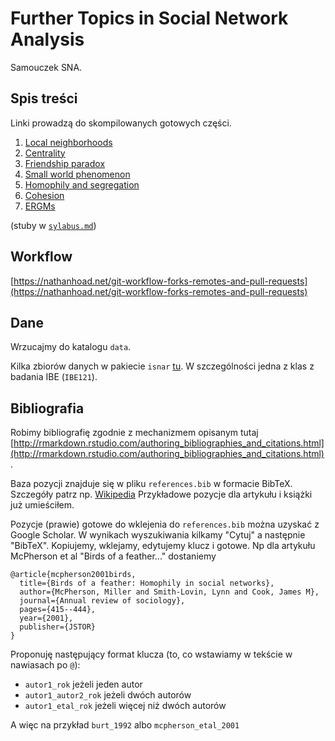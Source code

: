 # Further Topics in Social Network Analysis

Samouczek SNA.

## Spis treści

Linki prowadzą do skompilowanych gotowych części.

1. [Local neighborhoods](https://rawgit.com/mbojan/wsad-sna2/master/local_neighborhoods.html)
2. [Centrality](https://rawgit.com/mbojan/wsad-sna2/master/centrality.html)
3. [Friendship paradox](https://rawgit.com/mbojan/wsad-sna2/master/friendship_paradox.html)
4. [Small world phenomenon](https://rawgit.com/mbojan/wsad-sna2/master/small_world.html)
5. [Homophily and segregation](https://rawgit.com/mbojan/wsad-sna2/master/segregation.html)
6. [Cohesion](https://rawgit.com/mbojan/wsad-sna2/master/cohesion.html)
7. [ERGMs](https://rawgit.com/mbojan/wsad-sna2/master/ergm.html)



(stuby w [`sylabus.md`](sylabus.md))




## Workflow

[https://nathanhoad.net/git-workflow-forks-remotes-and-pull-requests](https://nathanhoad.net/git-workflow-forks-remotes-and-pull-requests)


## Dane

Wrzucajmy do katalogu `data`.

Kilka zbiorów danych w pakiecie `isnar` [tu](https://github.com/mbojan/isnar).
W szczególności jedna z klas z badania IBE (`IBE121`).


## Bibliografia

Robimy bibliografię zgodnie z mechanizmem opisanym tutaj
[http://rmarkdown.rstudio.com/authoring_bibliographies_and_citations.html](http://rmarkdown.rstudio.com/authoring_bibliographies_and_citations.html).

Baza pozycji znajduje się w pliku `references.bib` w formacie BibTeX. Szczegóły
patrz np. [Wikipedia](http://en.wikipedia.org/wiki/BibTeX)
Przykładowe pozycje dla artykułu i książki już umieściłem. 

Pozycje (prawie) gotowe do wklejenia do `references.bib` można uzyskać z Google Scholar. W wynikach wyszukiwania
kilkamy "Cytuj" a następnie "BibTeX". Kopiujemy, wklejamy, edytujemy klucz i gotowe. Np dla artykułu
McPherson et al "Birds of a feather..." dostaniemy

```
@article{mcpherson2001birds,
  title={Birds of a feather: Homophily in social networks},
  author={McPherson, Miller and Smith-Lovin, Lynn and Cook, James M},
  journal={Annual review of sociology},
  pages={415--444},
  year={2001},
  publisher={JSTOR}
}
```

Proponuję następujący format klucza (to, co wstawiamy w tekście w nawiasach po
`@`):

- `autor1_rok` jeżeli jeden autor
- `autor1_autor2_rok` jeżeli dwóch autorów
- `autor1_etal_rok` jeżeli więcej niż dwóch autorów

A więc na przykład `burt_1992` albo `mcpherson_etal_2001`
